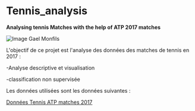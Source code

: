 # Tennis_analysis
**Analysing tennis Matches with the help of ATP 2017 matches**

![Image Gael Monfils](https://cdn-s-www.dna.fr/images/01DB48C7-D4E0-4D37-A5C0-E8651220C64E/NW_detail/gael-monfils-est-le-dernier-francais-encore-en-lice-a-l-us-open-photo-dominick-reuter-afp-1567487792.jpg)

L'objectif de ce projet est l'analyse des données des matches de tennis en 2017 : 

-Analyse descriptive et visualisation 

-classification non supervisée


Les données utilisées sont les données suivantes :

[Données Tennis ATP matches 2017](https://www.kaggle.com/datasets/gmadevs/atp-matches-dataset/?select=atp_matches_2017.csv)

